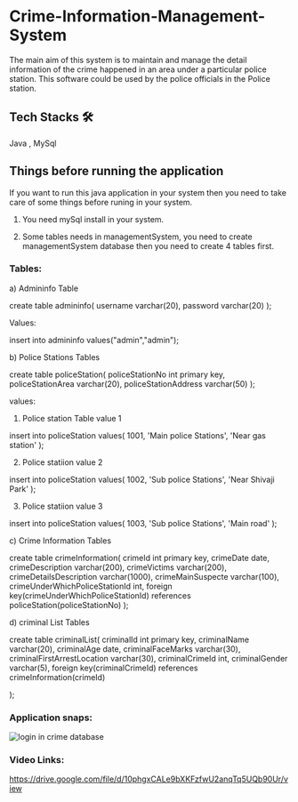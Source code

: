 # Crime-Information-Management-System
The main aim of this system is to maintain and manage the detail information of the crime happened in  an  area under a particular police station. This software could be used by the police officials in the Police station.



## Tech Stacks 🛠
Java , MySql

## Things before running the application

If you want to run this java application in your system then you need to take care of some things before runing in your system. 

1) You need mySql install in your system.

2) Some tables needs in managementSystem, you need to create managementSystem database then you need to create 4 tables first.

### Tables:

a) Admininfo Table

create table admininfo(
username varchar(20),
password varchar(20)
);

Values:

insert into admininfo  values("admin","admin");

b) Police Stations Tables

create table policeStation(
policeStationNo int primary key,
policeStationArea varchar(20),
policeStationAddress varchar(50)
);

values:

1) Police station Table value 1

insert into policeStation values(
1001,
'Main police Stations',
'Near gas station'
);

2) Police statiion value 2 

insert into policeStation values(
1002,
'Sub police Stations',
'Near Shivaji Park'
);

3) Police statiion value 3

insert into policeStation values(
1003,
'Sub police Stations',
'Main road'
);

c) Crime Information Tables

create table crimeInformation(
crimeId int primary key,
crimeDate date,
crimeDescription varchar(200),
crimeVictims varchar(200),
crimeDetailsDescription varchar(1000),
crimeMainSuspecte varchar(100),
crimeUnderWhichPoliceStationId int,
foreign key(crimeUnderWhichPoliceStationId) references policeStation(policeStationNo)
);
   
d) criminal List Tables

create table criminalList(
criminalId int primary key,
criminalName varchar(20),
criminalAge date,
criminalFaceMarks varchar(30),
criminalFirstArrestLocation varchar(30),
criminalCrimeId int,
criminalGender varchar(5),
foreign key(criminalCrimeId) references crimeInformation(crimeId)

);

### Application snaps:

![login in crime database](https://user-images.githubusercontent.com/76080960/200118556-8cbd6f07-28e3-42bf-9c91-1c3005bd752f.png)

### Video Links:

https://drive.google.com/file/d/10phgxCALe9bXKFzfwU2anqTq5UQb90Ur/view
